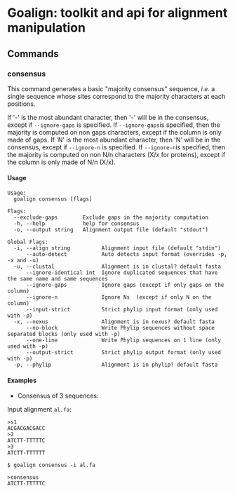 # Goalign: toolkit and api for alignment manipulation

## Commands

### consensus
This command generates a basic "majority consensus" sequence, _i.e._ a single sequence whose sites correspond to the majority characters at each positions. 

If '-' is the most abundant character, then '-' will be in the consensus, except if `--ignore-gaps` is specified. If `--ignore-gaps`is specified, then the majority is computed on non gaps characters, except if the column is only made of gaps.
If 'N' is the most abundant character, then 'N' will be in the consensus, except if `--ignore-n` is specified. If `--ignore-n`is specified, then the majority is computed on non N/n characters (X/x for proteins), except if the column is only made of N/n (X/x).


#### Usage
```
Usage:
  goalign consensus [flags]

Flags:
  --exclude-gaps        Exclude gaps in the majority computation
  -h, --help            help for consensus
  -o, --output string   Alignment output file (default "stdout")

Global Flags:
  -i, --align string          Alignment input file (default "stdin")
      --auto-detect           Auto detects input format (overrides -p, -x and -u)
  -u, --clustal               Alignment is in clustal? default fasta
      --ignore-identical int  Ignore duplicated sequences that have the same name and same sequences
      --ignore-gaps           Ignore gaps (except if only gaps on the column)
      --ignore-n              Ignore Ns  (except if only N on the column)
      --input-strict          Strict phylip input format (only used with -p)
  -x, --nexus                 Alignment is in nexus? default fasta
      --no-block              Write Phylip sequences without space separated blocks (only used with -p)
      --one-line              Write Phylip sequences on 1 line (only used with -p)
      --output-strict         Strict phylip output format (only used with -p)
  -p, --phylip                Alignment is in phylip? default fasta
```

#### Examples

* Consensus of 3 sequences:

Input alignment `al.fa`:
```
>s1
ACGACGACGACC
>2
ATCTT-TTTTTC
>3
ATCTT-TTTTTT
```

```
$ goalign consensus -i al.fa

>consensus
ATCTT-TTTTTC
```

